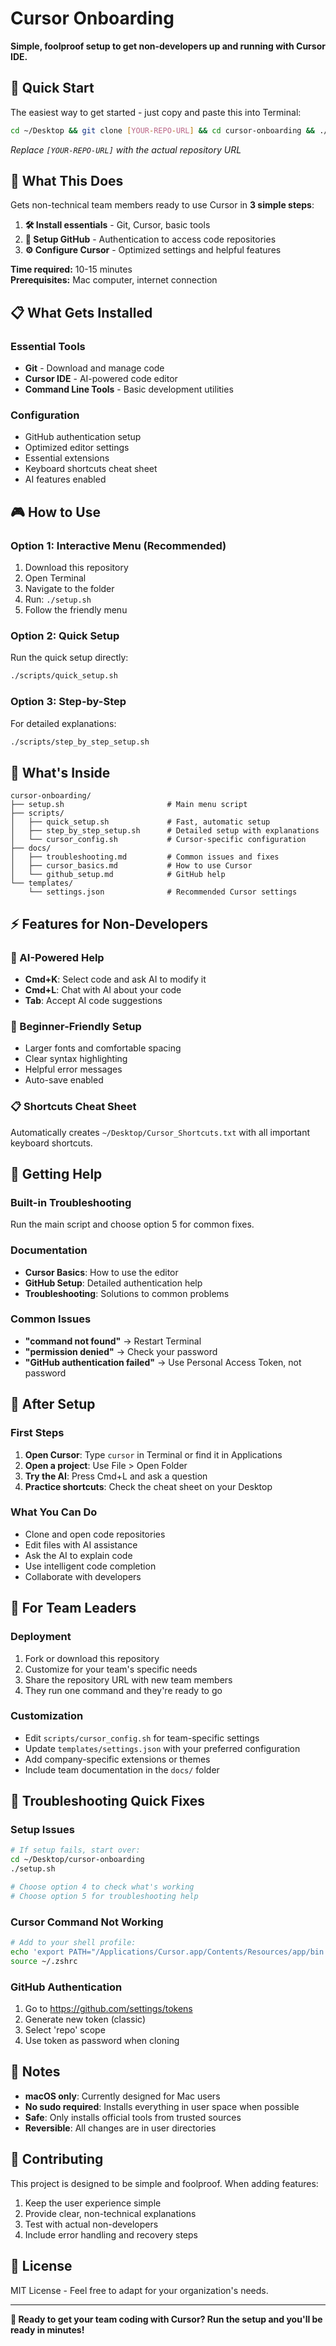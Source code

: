 # Cursor Onboarding

**Simple, foolproof setup to get non-developers up and running with Cursor IDE.**

## 🚀 Quick Start

The easiest way to get started - just copy and paste this into Terminal:

```bash
cd ~/Desktop && git clone [YOUR-REPO-URL] && cd cursor-onboarding && ./setup.sh
```

*Replace `[YOUR-REPO-URL]` with the actual repository URL*

## 🎯 What This Does

Gets non-technical team members ready to use Cursor in **3 simple steps**:

1. **🛠️ Install essentials** - Git, Cursor, basic tools
2. **🔐 Setup GitHub** - Authentication to access code repositories  
3. **⚙️ Configure Cursor** - Optimized settings and helpful features

**Time required:** 10-15 minutes  
**Prerequisites:** Mac computer, internet connection

## 📋 What Gets Installed

### Essential Tools
- **Git** - Download and manage code
- **Cursor IDE** - AI-powered code editor
- **Command Line Tools** - Basic development utilities

### Configuration
- GitHub authentication setup
- Optimized editor settings
- Essential extensions
- Keyboard shortcuts cheat sheet
- AI features enabled

## 🎮 How to Use

### Option 1: Interactive Menu (Recommended)
1. Download this repository
2. Open Terminal
3. Navigate to the folder
4. Run: `./setup.sh`
5. Follow the friendly menu

### Option 2: Quick Setup
Run the quick setup directly:
```bash
./scripts/quick_setup.sh
```

### Option 3: Step-by-Step
For detailed explanations:
```bash
./scripts/step_by_step_setup.sh
```

## 📁 What's Inside

```
cursor-onboarding/
├── setup.sh                       # Main menu script
├── scripts/
│   ├── quick_setup.sh             # Fast, automatic setup
│   ├── step_by_step_setup.sh      # Detailed setup with explanations
│   └── cursor_config.sh           # Cursor-specific configuration
├── docs/
│   ├── troubleshooting.md         # Common issues and fixes
│   ├── cursor_basics.md           # How to use Cursor
│   └── github_setup.md            # GitHub help
└── templates/
    └── settings.json              # Recommended Cursor settings
```

## ⚡ Features for Non-Developers

### 🤖 AI-Powered Help
- **Cmd+K**: Select code and ask AI to modify it
- **Cmd+L**: Chat with AI about your code
- **Tab**: Accept AI code suggestions

### 🎨 Beginner-Friendly Setup
- Larger fonts and comfortable spacing
- Clear syntax highlighting
- Helpful error messages
- Auto-save enabled

### 📋 Shortcuts Cheat Sheet
Automatically creates `~/Desktop/Cursor_Shortcuts.txt` with all important keyboard shortcuts.

## 🛟 Getting Help

### Built-in Troubleshooting
Run the main script and choose option 5 for common fixes.

### Documentation
- **Cursor Basics**: How to use the editor
- **GitHub Setup**: Detailed authentication help
- **Troubleshooting**: Solutions to common problems

### Common Issues
- **"command not found"** → Restart Terminal
- **"permission denied"** → Check your password
- **"GitHub authentication failed"** → Use Personal Access Token, not password

## 🎯 After Setup

### First Steps
1. **Open Cursor**: Type `cursor` in Terminal or find it in Applications
2. **Open a project**: Use File > Open Folder
3. **Try the AI**: Press Cmd+L and ask a question
4. **Practice shortcuts**: Check the cheat sheet on your Desktop

### What You Can Do
- Clone and open code repositories
- Edit files with AI assistance
- Ask the AI to explain code
- Use intelligent code completion
- Collaborate with developers

## 🔧 For Team Leaders

### Deployment
1. Fork or download this repository
2. Customize for your team's specific needs
3. Share the repository URL with new team members
4. They run one command and they're ready to go

### Customization
- Edit `scripts/cursor_config.sh` for team-specific settings
- Update `templates/settings.json` with your preferred configuration
- Add company-specific extensions or themes
- Include team documentation in the `docs/` folder

## 🚨 Troubleshooting Quick Fixes

### Setup Issues
```bash
# If setup fails, start over:
cd ~/Desktop/cursor-onboarding
./setup.sh

# Choose option 4 to check what's working
# Choose option 5 for troubleshooting help
```

### Cursor Command Not Working
```bash
# Add to your shell profile:
echo 'export PATH="/Applications/Cursor.app/Contents/Resources/app/bin:$PATH"' >> ~/.zshrc
source ~/.zshrc
```

### GitHub Authentication
1. Go to https://github.com/settings/tokens
2. Generate new token (classic)
3. Select 'repo' scope
4. Use token as password when cloning

## 📝 Notes

- **macOS only**: Currently designed for Mac users
- **No sudo required**: Installs everything in user space when possible
- **Safe**: Only installs official tools from trusted sources
- **Reversible**: All changes are in user directories

## 🤝 Contributing

This project is designed to be simple and foolproof. When adding features:

1. Keep the user experience simple
2. Provide clear, non-technical explanations
3. Test with actual non-developers
4. Include error handling and recovery steps

## 📄 License

MIT License - Feel free to adapt for your organization's needs.

---

**🎉 Ready to get your team coding with Cursor? Run the setup and you'll be ready in minutes!**